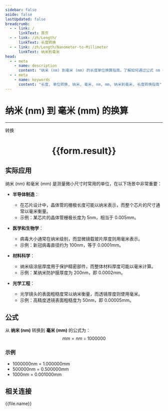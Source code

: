 ```yaml
---
sidebar: false
aside: false
lastUpdated: false
breadcrumb:
  - - link: /
      linkText: 首页
  - - link: /zh/Length/
      linkText: 长度转换
  - - link: /zh/Length/Nanometer-to-Millimeter
      linkText: 纳米到毫米
head:
  - - meta
    - name: description
      content: "纳米 (nm) 到毫米 (mm) 的长度单位换算指南。了解如何通过公式 nm ÷ 1000000 转换为毫米。"
  - - meta
    - name: keywords
      content: "长度, 单位转换, 纳米, 毫米, nm, mm, 纳米到毫米, 长度转换指南"
---
```

# 纳米 (nm) 到 毫米 (mm) 的换算
---
<script setup>
import { onMounted, reactive, inject, ref } from 'vue'
import { NButton, NForm, NFormItem, NInput, NInputNumber, NSelect, NCard, useMessage,NGrid ,NGi } from 'naive-ui'
import { defineClientComponent } from 'vitepress'
import { Length } from '../../files';

const convert = inject('convert')

const form = reactive({
  number: null,
  result: '',
})

const convertHandler = () => {
  if (form.number !== null && !isNaN(form.number)) {
    const convertedValue = parseFloat(form.number) / 1000000
    form.result = `${form.number}nm = ${convertedValue.toFixed(6)}mm`
  } else {
    form.result = '请输入有效的数值。'
  }
}
</script>

<n-form size="large" :model="form">
  <n-form-item label="纳米 (nm)">
    <n-input-number v-model:value="form.number" placeholder="输入纳米" style="width: 100%" />
  </n-form-item>
  <n-form-item>
    <n-button type="primary" @click="convertHandler" block>转换</n-button>
  </n-form-item>
</n-form>

<n-card  embedded :bordered="false" hoverable>
  <div  style="text-align:center">
    <h1>{{form.result}}</h1>
  </div>
</n-card>

## 实际应用

纳米 (nm) 和毫米 (mm) 是测量微小尺寸时常用的单位，在以下场景中非常重要：

- **半导体制造**：
  - 在芯片设计中，晶体管的栅极长度可能以纳米表示，而整个芯片的尺寸通常以毫米衡量。
  - 示例：某芯片的晶体管栅极长度为 5nm，相当于 0.005mm。

- **医学和生物学**：
  - 病毒大小通常在纳米级别，而显微镜载玻片厚度则用毫米表示。
  - 示例：新冠病毒直径约为 100nm，等于 0.0001mm。

- **材料科学**：
  - 纳米级涂层厚度用于保护精密部件，而整体材料厚度可能以毫米计算。
  - 示例：某纳米防护膜厚度为 200nm，即 0.0002mm。

- **光学工程**：
  - 光学镜头的表面粗糙度常以纳米衡量，而透镜厚度则使用毫米。
  - 示例：高精度透镜表面粗糙度为 50nm，即 0.00005mm。

## 公式

从 **纳米 (nm)** 转换到 **毫米 (mm)** 的公式为：
$$ mm = nm \div 1000000 $$

### 示例
- 1000000nm = 1.000000mm
- 500000nm = 0.500000mm
- 1000nm = 0.001000mm

## 相关连接
<n-grid x-gap="12" :cols="4">
  <n-gi v-for="(file, index) in Length" :key="index">
    <n-button
      text
      tag="a"
      :href="file.path"
      type="primary"
    >
      {{file.name}}
    </n-button>
  </n-gi>
</n-grid>
